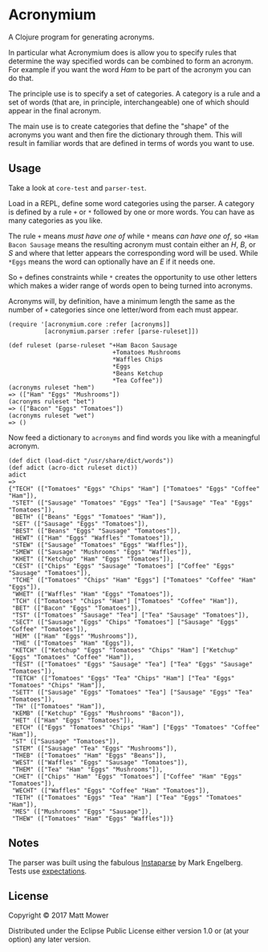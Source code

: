 # Acronymium

A Clojure program for generating acronyms.

In particular what Acronymium does is allow you to specify rules that determine the
way specified words can be combined to form an acronym. For example if you want the
word _Ham_ to be part of the acronym you can do that.

The principle use is to specify a set of categories. A category is a rule and a set of
words (that are, in principle, interchangeable) one of which should appear in the
final acronym.
 
The main use is to create categories that define the "shape" of the acronyms you want
and then fire the dictionary through them. This will result in familiar words that
are defined in terms of words you want to use.

## Usage

Take a look at `core-test` and `parser-test`.

Load in a REPL, define some word categories using the parser. A category is defined
by a rule `+` or `*` followed by one or more words. You can have as many categories as you
like.

The rule `+` means _must have one of_ while `*` means _can
have one of_, so `+Ham Bacon Sausage` means the resulting acronym must contain
either an _H_, _B_, or _S_ and where that letter appears the corresponding
word will be used. While `*Eggs` means the word can optionally have an _E_ if it
needs one.

So `+` defines constraints while `*` creates the opportunity to use other
letters which makes a wider range of words open to being turned into acronyms.

Acronyms will, by definition, have a minimum length the same as the number of
`+` categories since one letter/word from each must appear.

    (require '[acronymium.core :refer [acronyms]]
              [acronymium.parser :refer [parse-ruleset]])
              
    (def ruleset (parse-ruleset "+Ham Bacon Sausage
                                 +Tomatoes Mushrooms
                                 *Waffles Chips
                                 *Eggs
                                 *Beans Ketchup
                                 *Tea Coffee"))
    (acronyms ruleset "hem")
    => (["Ham" "Eggs" "Mushrooms"])
    (acronyms ruleset "bet")
    => (["Bacon" "Eggs" "Tomatoes"])
    (acronyms ruleset "wet")
    => ()
    
Now feed a dictionary to `acronyms` and find words you like with
a meaningful acronym.

    (def dict (load-dict "/usr/share/dict/words"))
    (def adict (acro-dict ruleset dict))
    adict
    =>
    {"TECH" (["Tomatoes" "Eggs" "Chips" "Ham"] ["Tomatoes" "Eggs" "Coffee" "Ham"]),
     "STET" (["Sausage" "Tomatoes" "Eggs" "Tea"] ["Sausage" "Tea" "Eggs" "Tomatoes"]),
     "BETH" (["Beans" "Eggs" "Tomatoes" "Ham"]),
     "SET" (["Sausage" "Eggs" "Tomatoes"]),
     "BEST" (["Beans" "Eggs" "Sausage" "Tomatoes"]),
     "HEWT" (["Ham" "Eggs" "Waffles" "Tomatoes"]),
     "STEW" (["Sausage" "Tomatoes" "Eggs" "Waffles"]),
     "SMEW" (["Sausage" "Mushrooms" "Eggs" "Waffles"]),
     "KHET" (["Ketchup" "Ham" "Eggs" "Tomatoes"]),
     "CEST" (["Chips" "Eggs" "Sausage" "Tomatoes"] ["Coffee" "Eggs" "Sausage" "Tomatoes"]),
     "TCHE" (["Tomatoes" "Chips" "Ham" "Eggs"] ["Tomatoes" "Coffee" "Ham" "Eggs"]),
     "WHET" (["Waffles" "Ham" "Eggs" "Tomatoes"]),
     "TCH" (["Tomatoes" "Chips" "Ham"] ["Tomatoes" "Coffee" "Ham"]),
     "BET" (["Bacon" "Eggs" "Tomatoes"]),
     "TST" (["Tomatoes" "Sausage" "Tea"] ["Tea" "Sausage" "Tomatoes"]),
     "SECT" (["Sausage" "Eggs" "Chips" "Tomatoes"] ["Sausage" "Eggs" "Coffee" "Tomatoes"]),
     "HEM" (["Ham" "Eggs" "Mushrooms"]),
     "THE" (["Tomatoes" "Ham" "Eggs"]),
     "KETCH" (["Ketchup" "Eggs" "Tomatoes" "Chips" "Ham"] ["Ketchup" "Eggs" "Tomatoes" "Coffee" "Ham"]),
     "TEST" (["Tomatoes" "Eggs" "Sausage" "Tea"] ["Tea" "Eggs" "Sausage" "Tomatoes"]),
     "TETCH" (["Tomatoes" "Eggs" "Tea" "Chips" "Ham"] ["Tea" "Eggs" "Tomatoes" "Chips" "Ham"]),
     "SETT" (["Sausage" "Eggs" "Tomatoes" "Tea"] ["Sausage" "Eggs" "Tea" "Tomatoes"]),
     "TH" (["Tomatoes" "Ham"]),
     "KEMB" (["Ketchup" "Eggs" "Mushrooms" "Bacon"]),
     "HET" (["Ham" "Eggs" "Tomatoes"]),
     "ETCH" (["Eggs" "Tomatoes" "Chips" "Ham"] ["Eggs" "Tomatoes" "Coffee" "Ham"]),
     "ST" (["Sausage" "Tomatoes"]),
     "STEM" (["Sausage" "Tea" "Eggs" "Mushrooms"]),
     "THEB" (["Tomatoes" "Ham" "Eggs" "Beans"]),
     "WEST" (["Waffles" "Eggs" "Sausage" "Tomatoes"]),
     "THEM" (["Tea" "Ham" "Eggs" "Mushrooms"]),
     "CHET" (["Chips" "Ham" "Eggs" "Tomatoes"] ["Coffee" "Ham" "Eggs" "Tomatoes"]),
     "WECHT" (["Waffles" "Eggs" "Coffee" "Ham" "Tomatoes"]),
     "TETH" (["Tomatoes" "Eggs" "Tea" "Ham"] ["Tea" "Eggs" "Tomatoes" "Ham"]),
     "MES" (["Mushrooms" "Eggs" "Sausage"]),
     "THEW" (["Tomatoes" "Ham" "Eggs" "Waffles"])}

## Notes

The parser was built using the fabulous [Instaparse](https://github.com/Engelberg/instaparse)
by Mark Engelberg. Tests use [expectations](https://github.com/clojure-expectations/expectations).

## License

Copyright © 2017 Matt Mower

Distributed under the Eclipse Public License either version 1.0 or (at
your option) any later version.
